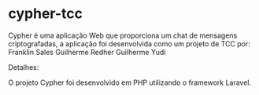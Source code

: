 cypher-tcc
==========

Cypher é uma aplicação Web que proporciona um chat de mensagens criptografadas, a aplicação foi desenvolvida como um projeto de TCC por:
Franklin Sales
Guilherme Redher
Guilherme Yudi

Detalhes:

O projeto Cypher foi desenvolvido em PHP utilizando o framework Laravel.
